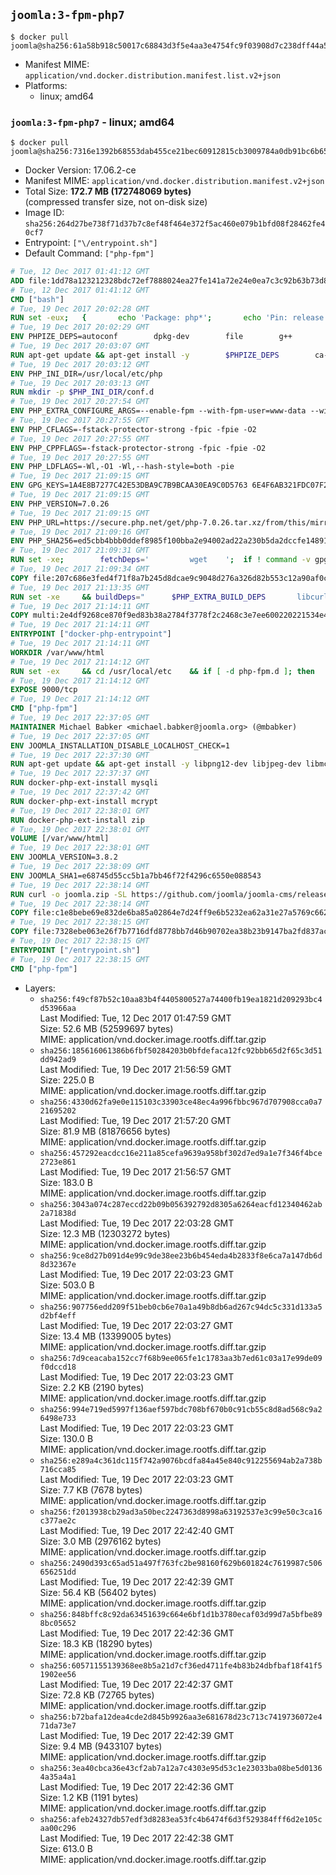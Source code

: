 ## `joomla:3-fpm-php7`

```console
$ docker pull joomla@sha256:61a58b918c50017c68843d3f5e4aa3e4754fc9f03908d7c238dff44a593beaf5
```

-	Manifest MIME: `application/vnd.docker.distribution.manifest.list.v2+json`
-	Platforms:
	-	linux; amd64

### `joomla:3-fpm-php7` - linux; amd64

```console
$ docker pull joomla@sha256:7316e1392b68553dab455ce21bec60912815cb3009784a0db91bc6b650071012
```

-	Docker Version: 17.06.2-ce
-	Manifest MIME: `application/vnd.docker.distribution.manifest.v2+json`
-	Total Size: **172.7 MB (172748069 bytes)**  
	(compressed transfer size, not on-disk size)
-	Image ID: `sha256:264d27be738f71d37b7c8ef48f464e372f5ac460e079b1bfd08f28462fe40cf7`
-	Entrypoint: `["\/entrypoint.sh"]`
-	Default Command: `["php-fpm"]`

```dockerfile
# Tue, 12 Dec 2017 01:41:12 GMT
ADD file:1dd78a123212328bdc72ef7888024ea27fe141a72e24e0ea7c3c92b63b73d8d1 in / 
# Tue, 12 Dec 2017 01:41:12 GMT
CMD ["bash"]
# Tue, 19 Dec 2017 20:02:28 GMT
RUN set -eux; 	{ 		echo 'Package: php*'; 		echo 'Pin: release *'; 		echo 'Pin-Priority: -1'; 	} > /etc/apt/preferences.d/no-debian-php
# Tue, 19 Dec 2017 20:02:29 GMT
ENV PHPIZE_DEPS=autoconf 		dpkg-dev 		file 		g++ 		gcc 		libc-dev 		make 		pkg-config 		re2c
# Tue, 19 Dec 2017 20:03:07 GMT
RUN apt-get update && apt-get install -y 		$PHPIZE_DEPS 		ca-certificates 		curl 		libedit2 		libsqlite3-0 		libxml2 		xz-utils 	--no-install-recommends && rm -r /var/lib/apt/lists/*
# Tue, 19 Dec 2017 20:03:12 GMT
ENV PHP_INI_DIR=/usr/local/etc/php
# Tue, 19 Dec 2017 20:03:13 GMT
RUN mkdir -p $PHP_INI_DIR/conf.d
# Tue, 19 Dec 2017 20:27:54 GMT
ENV PHP_EXTRA_CONFIGURE_ARGS=--enable-fpm --with-fpm-user=www-data --with-fpm-group=www-data
# Tue, 19 Dec 2017 20:27:55 GMT
ENV PHP_CFLAGS=-fstack-protector-strong -fpic -fpie -O2
# Tue, 19 Dec 2017 20:27:55 GMT
ENV PHP_CPPFLAGS=-fstack-protector-strong -fpic -fpie -O2
# Tue, 19 Dec 2017 20:27:55 GMT
ENV PHP_LDFLAGS=-Wl,-O1 -Wl,--hash-style=both -pie
# Tue, 19 Dec 2017 21:09:15 GMT
ENV GPG_KEYS=1A4E8B7277C42E53DBA9C7B9BCAA30EA9C0D5763 6E4F6AB321FDC07F2C332E3AC2BF0BC433CFC8B3
# Tue, 19 Dec 2017 21:09:15 GMT
ENV PHP_VERSION=7.0.26
# Tue, 19 Dec 2017 21:09:15 GMT
ENV PHP_URL=https://secure.php.net/get/php-7.0.26.tar.xz/from/this/mirror PHP_ASC_URL=https://secure.php.net/get/php-7.0.26.tar.xz.asc/from/this/mirror
# Tue, 19 Dec 2017 21:09:16 GMT
ENV PHP_SHA256=ed5cbb4bbb0ddef8985f100bba2e94002ad22a230b5da2dccfe148915df5f199 PHP_MD5=
# Tue, 19 Dec 2017 21:09:31 GMT
RUN set -xe; 		fetchDeps=' 		wget 	'; 	if ! command -v gpg > /dev/null; then 		fetchDeps="$fetchDeps 			dirmngr 			gnupg 		"; 	fi; 	apt-get update; 	apt-get install -y --no-install-recommends $fetchDeps; 	rm -rf /var/lib/apt/lists/*; 		mkdir -p /usr/src; 	cd /usr/src; 		wget -O php.tar.xz "$PHP_URL"; 		if [ -n "$PHP_SHA256" ]; then 		echo "$PHP_SHA256 *php.tar.xz" | sha256sum -c -; 	fi; 	if [ -n "$PHP_MD5" ]; then 		echo "$PHP_MD5 *php.tar.xz" | md5sum -c -; 	fi; 		if [ -n "$PHP_ASC_URL" ]; then 		wget -O php.tar.xz.asc "$PHP_ASC_URL"; 		export GNUPGHOME="$(mktemp -d)"; 		for key in $GPG_KEYS; do 			gpg --keyserver ha.pool.sks-keyservers.net --recv-keys "$key"; 		done; 		gpg --batch --verify php.tar.xz.asc php.tar.xz; 		rm -rf "$GNUPGHOME"; 	fi; 		apt-get purge -y --auto-remove -o APT::AutoRemove::RecommendsImportant=false $fetchDeps
# Tue, 19 Dec 2017 21:09:34 GMT
COPY file:207c686e3fed4f71f8a7b245d8dcae9c9048d276a326d82b553c12a90af0c0ca in /usr/local/bin/ 
# Tue, 19 Dec 2017 21:13:35 GMT
RUN set -xe 	&& buildDeps=" 		$PHP_EXTRA_BUILD_DEPS 		libcurl4-openssl-dev 		libedit-dev 		libsqlite3-dev 		libssl-dev 		libxml2-dev 		zlib1g-dev 	" 	&& apt-get update && apt-get install -y $buildDeps --no-install-recommends && rm -rf /var/lib/apt/lists/* 		&& export CFLAGS="$PHP_CFLAGS" 		CPPFLAGS="$PHP_CPPFLAGS" 		LDFLAGS="$PHP_LDFLAGS" 	&& docker-php-source extract 	&& cd /usr/src/php 	&& gnuArch="$(dpkg-architecture --query DEB_BUILD_GNU_TYPE)" 	&& debMultiarch="$(dpkg-architecture --query DEB_BUILD_MULTIARCH)" 	&& if [ ! -d /usr/include/curl ]; then 		ln -sT "/usr/include/$debMultiarch/curl" /usr/local/include/curl; 	fi 	&& ./configure 		--build="$gnuArch" 		--with-config-file-path="$PHP_INI_DIR" 		--with-config-file-scan-dir="$PHP_INI_DIR/conf.d" 				--disable-cgi 				--enable-ftp 		--enable-mbstring 		--enable-mysqlnd 				--with-curl 		--with-libedit 		--with-openssl 		--with-zlib 				$(test "$gnuArch" = 's390x-linux-gnu' && echo '--without-pcre-jit') 		--with-libdir="lib/$debMultiarch" 				$PHP_EXTRA_CONFIGURE_ARGS 	&& make -j "$(nproc)" 	&& make install 	&& { find /usr/local/bin /usr/local/sbin -type f -executable -exec strip --strip-all '{}' + || true; } 	&& make clean 	&& cd / 	&& docker-php-source delete 		&& apt-get purge -y --auto-remove -o APT::AutoRemove::RecommendsImportant=false $buildDeps 		&& pecl update-channels 	&& rm -rf /tmp/pear ~/.pearrc
# Tue, 19 Dec 2017 21:14:11 GMT
COPY multi:2e4df9268ce870f9ed83b38a2784f3778f2c2468c3e7ee600220221534e4e247 in /usr/local/bin/ 
# Tue, 19 Dec 2017 21:14:11 GMT
ENTRYPOINT ["docker-php-entrypoint"]
# Tue, 19 Dec 2017 21:14:11 GMT
WORKDIR /var/www/html
# Tue, 19 Dec 2017 21:14:12 GMT
RUN set -ex 	&& cd /usr/local/etc 	&& if [ -d php-fpm.d ]; then 		sed 's!=NONE/!=!g' php-fpm.conf.default | tee php-fpm.conf > /dev/null; 		cp php-fpm.d/www.conf.default php-fpm.d/www.conf; 	else 		mkdir php-fpm.d; 		cp php-fpm.conf.default php-fpm.d/www.conf; 		{ 			echo '[global]'; 			echo 'include=etc/php-fpm.d/*.conf'; 		} | tee php-fpm.conf; 	fi 	&& { 		echo '[global]'; 		echo 'error_log = /proc/self/fd/2'; 		echo; 		echo '[www]'; 		echo '; if we send this to /proc/self/fd/1, it never appears'; 		echo 'access.log = /proc/self/fd/2'; 		echo; 		echo 'clear_env = no'; 		echo; 		echo '; Ensure worker stdout and stderr are sent to the main error log.'; 		echo 'catch_workers_output = yes'; 	} | tee php-fpm.d/docker.conf 	&& { 		echo '[global]'; 		echo 'daemonize = no'; 		echo; 		echo '[www]'; 		echo 'listen = [::]:9000'; 	} | tee php-fpm.d/zz-docker.conf
# Tue, 19 Dec 2017 21:14:12 GMT
EXPOSE 9000/tcp
# Tue, 19 Dec 2017 21:14:12 GMT
CMD ["php-fpm"]
# Tue, 19 Dec 2017 22:37:05 GMT
MAINTAINER Michael Babker <michael.babker@joomla.org> (@mbabker)
# Tue, 19 Dec 2017 22:37:05 GMT
ENV JOOMLA_INSTALLATION_DISABLE_LOCALHOST_CHECK=1
# Tue, 19 Dec 2017 22:37:30 GMT
RUN apt-get update && apt-get install -y libpng12-dev libjpeg-dev libmcrypt-dev zip unzip && rm -rf /var/lib/apt/lists/* 	&& docker-php-ext-configure gd --with-png-dir=/usr --with-jpeg-dir=/usr 	&& docker-php-ext-install gd
# Tue, 19 Dec 2017 22:37:37 GMT
RUN docker-php-ext-install mysqli
# Tue, 19 Dec 2017 22:37:42 GMT
RUN docker-php-ext-install mcrypt
# Tue, 19 Dec 2017 22:38:01 GMT
RUN docker-php-ext-install zip
# Tue, 19 Dec 2017 22:38:01 GMT
VOLUME [/var/www/html]
# Tue, 19 Dec 2017 22:38:01 GMT
ENV JOOMLA_VERSION=3.8.2
# Tue, 19 Dec 2017 22:38:09 GMT
ENV JOOMLA_SHA1=e68745d55cc5b1a7bb46f72f4296c6550e088543
# Tue, 19 Dec 2017 22:38:14 GMT
RUN curl -o joomla.zip -SL https://github.com/joomla/joomla-cms/releases/download/${JOOMLA_VERSION}/Joomla_${JOOMLA_VERSION}-Stable-Full_Package.zip 	&& echo "$JOOMLA_SHA1 *joomla.zip" | sha1sum -c - 	&& mkdir /usr/src/joomla 	&& unzip joomla.zip -d /usr/src/joomla 	&& rm joomla.zip 	&& chown -R www-data:www-data /usr/src/joomla
# Tue, 19 Dec 2017 22:38:14 GMT
COPY file:c1e8bebe69e832de6ba85a02864e7d24ff9e6b5232ea62a31e27a5769c662116 in /entrypoint.sh 
# Tue, 19 Dec 2017 22:38:15 GMT
COPY file:7328ebe063e26f7b7716dfd8778bb7d46b90702ea38b23b9147ba2fd837ac2c1 in /makedb.php 
# Tue, 19 Dec 2017 22:38:15 GMT
ENTRYPOINT ["/entrypoint.sh"]
# Tue, 19 Dec 2017 22:38:15 GMT
CMD ["php-fpm"]
```

-	Layers:
	-	`sha256:f49cf87b52c10aa83b4f4405800527a74400fb19ea1821d209293bc4d53966aa`  
		Last Modified: Tue, 12 Dec 2017 01:47:59 GMT  
		Size: 52.6 MB (52599697 bytes)  
		MIME: application/vnd.docker.image.rootfs.diff.tar.gzip
	-	`sha256:185616061386b6fbf50284203b0bfdefaca12fc92bbb65d2f65c3d51dd942ad9`  
		Last Modified: Tue, 19 Dec 2017 21:56:59 GMT  
		Size: 225.0 B  
		MIME: application/vnd.docker.image.rootfs.diff.tar.gzip
	-	`sha256:4330d62fa9e0e115103c33903ce48ec4a996fbbc967d707908cca0a721695202`  
		Last Modified: Tue, 19 Dec 2017 21:57:20 GMT  
		Size: 81.9 MB (81876656 bytes)  
		MIME: application/vnd.docker.image.rootfs.diff.tar.gzip
	-	`sha256:457292eacdcc16e211a85cefa9639a958bf302d7ed9a1e7f346f4bce2723e861`  
		Last Modified: Tue, 19 Dec 2017 21:56:57 GMT  
		Size: 183.0 B  
		MIME: application/vnd.docker.image.rootfs.diff.tar.gzip
	-	`sha256:3043a074c287eccd22b09b056392792d8305a6264eacfd12340462ab2a71838d`  
		Last Modified: Tue, 19 Dec 2017 22:03:28 GMT  
		Size: 12.3 MB (12303272 bytes)  
		MIME: application/vnd.docker.image.rootfs.diff.tar.gzip
	-	`sha256:9ce8d27b091d4e99c9de38ee23b6b454eda4b2833f8e6ca7a147db6d8d32367e`  
		Last Modified: Tue, 19 Dec 2017 22:03:23 GMT  
		Size: 503.0 B  
		MIME: application/vnd.docker.image.rootfs.diff.tar.gzip
	-	`sha256:907756edd209f51beb0cb6e70a1a49b8db6ad267c94dc5c331d133a5d2bf4eff`  
		Last Modified: Tue, 19 Dec 2017 22:03:27 GMT  
		Size: 13.4 MB (13399005 bytes)  
		MIME: application/vnd.docker.image.rootfs.diff.tar.gzip
	-	`sha256:7d9ceacaba152cc7f68b9ee065fe1c1783aa3b7ed61c03a17e99de09f0dccd18`  
		Last Modified: Tue, 19 Dec 2017 22:03:23 GMT  
		Size: 2.2 KB (2190 bytes)  
		MIME: application/vnd.docker.image.rootfs.diff.tar.gzip
	-	`sha256:994e719ed5997f136aef597bdc708bf670b0c91cb55c8d8ad568c9a26498e733`  
		Last Modified: Tue, 19 Dec 2017 22:03:23 GMT  
		Size: 130.0 B  
		MIME: application/vnd.docker.image.rootfs.diff.tar.gzip
	-	`sha256:e289a4c361dc115f742a9076bcdfa84a45e840c912255694ab2a738b716cca85`  
		Last Modified: Tue, 19 Dec 2017 22:03:23 GMT  
		Size: 7.7 KB (7678 bytes)  
		MIME: application/vnd.docker.image.rootfs.diff.tar.gzip
	-	`sha256:f2013938cb29ad3a50bec2247363d8998a63192537e3c99e50c3ca16c377ae2c`  
		Last Modified: Tue, 19 Dec 2017 22:42:40 GMT  
		Size: 3.0 MB (2976162 bytes)  
		MIME: application/vnd.docker.image.rootfs.diff.tar.gzip
	-	`sha256:2490d393c65ad51a497f763fc2be98160f629b601824c7619987c506656251dd`  
		Last Modified: Tue, 19 Dec 2017 22:42:39 GMT  
		Size: 56.4 KB (56402 bytes)  
		MIME: application/vnd.docker.image.rootfs.diff.tar.gzip
	-	`sha256:848bffc8c92da63451639c664e6bf1d1b3780ecaf03d99d7a5bfbe898bc05652`  
		Last Modified: Tue, 19 Dec 2017 22:42:36 GMT  
		Size: 18.3 KB (18290 bytes)  
		MIME: application/vnd.docker.image.rootfs.diff.tar.gzip
	-	`sha256:60571155139368ee8b5a21d7cf36ed4711fe4b83b24dbfbaf18f41f51902ee56`  
		Last Modified: Tue, 19 Dec 2017 22:42:37 GMT  
		Size: 72.8 KB (72765 bytes)  
		MIME: application/vnd.docker.image.rootfs.diff.tar.gzip
	-	`sha256:b72bafa12dea4cde2d845b9926aa3e681678d23c713c7419736072e471da73e7`  
		Last Modified: Tue, 19 Dec 2017 22:42:39 GMT  
		Size: 9.4 MB (9433107 bytes)  
		MIME: application/vnd.docker.image.rootfs.diff.tar.gzip
	-	`sha256:3ea40cbca36e43cf2ab7a12a7c4303e95d53c1e23033ba08be5d01364a35a4a1`  
		Last Modified: Tue, 19 Dec 2017 22:42:36 GMT  
		Size: 1.2 KB (1191 bytes)  
		MIME: application/vnd.docker.image.rootfs.diff.tar.gzip
	-	`sha256:afeb24327db57edf3d8283ea53fc4b6474f6d3f529384fff6d2e105caa00c296`  
		Last Modified: Tue, 19 Dec 2017 22:42:38 GMT  
		Size: 613.0 B  
		MIME: application/vnd.docker.image.rootfs.diff.tar.gzip

